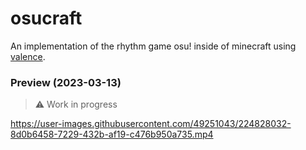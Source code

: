 # osucraft

An implementation of the rhythm game osu! inside of minecraft using [valence](https://github.com/valence-rs/valence).

### Preview (2023-03-13)
> :warning: Work in progress

https://user-images.githubusercontent.com/49251043/224828032-8d0b6458-7229-432b-af19-c476b950a735.mp4
